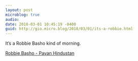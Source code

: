 ```yaml
---
layout: post
microblog: true
audio: 
date: 2018-03-01 10:45:19 -0400
guid: http://gio.micro.blog/2018/03/01/its-a-robbie.html
---
```

It’s a Robbie Basho kind of morning. 

[Robbie Basho - Pavan Hindustan](https://itunes.apple.com/us/album/pavan-hindustan-instrumental/251342489?i=251342501)
